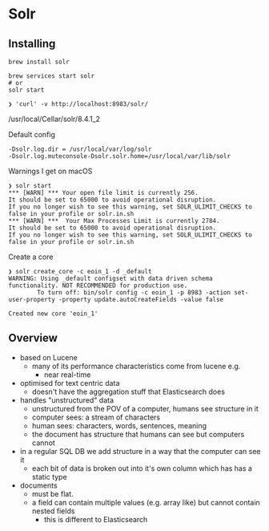 
# Solr

## Installing
```
brew install solr

brew services start solr
# or
solr start

❯ 'curl' -v http://localhost:8983/solr/
```

/usr/local/Cellar/solr/8.4.1_2

Default config

    -Dsolr.log.dir = /usr/local/var/log/solr
    -Dsolr.log.muteconsole-Dsolr.solr.home=/usr/local/var/lib/solr


Warnings I get on macOS

    ❯ solr start
    *** [WARN] *** Your open file limit is currently 256.
    It should be set to 65000 to avoid operational disruption.
    If you no longer wish to see this warning, set SOLR_ULIMIT_CHECKS to false in your profile or solr.in.sh
    *** [WARN] ***  Your Max Processes Limit is currently 2784.
    It should be set to 65000 to avoid operational disruption.
    If you no longer wish to see this warning, set SOLR_ULIMIT_CHECKS to false in your profile or solr.in.sh


Create a core

    ❯ solr create_core -c eoin_1 -d _default
    WARNING: Using _default configset with data driven schema functionality. NOT RECOMMENDED for production use.
            To turn off: bin/solr config -c eoin_1 -p 8983 -action set-user-property -property update.autoCreateFields -value false

    Created new core 'eoin_1'


## Overview

* based on Lucene
    * many of its performance characteristics come from lucene e.g.
        * near real-time
* optimised for text centric data
    * doesn't have the aggregation stuff that Elasticsearch does
* handles "unstructured" data
    * unstructured from the POV of a computer, humans see structure in it
    * computer sees: a stream of characters
    * human sees: characters, words, sentences, meaning
    * the document has structure that humans can see but computers cannot
* in a regular SQL DB we add structure in a way that the computer can see it
    * each bit of data is broken out into it's own column which has has a static type
* documents
    * must be flat.
    * a field can contain multiple values (e.g. array like) but cannot contain nested fields
        * this is different to Elasticsearch
